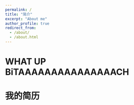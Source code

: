 ```yaml
---
permalink: /
title: "简介"
excerpt: "About me"
author_profile: true
redirect_from: 
  - /about/
  - /about.html
---
```


WHAT UP BiTAAAAAAAAAAAAAAACH
======

我的简历
======

<img src="https://zhaosec.github.io/zhaosec/files/Haoquanzhao png.png" class="img-responsive" alt="">





